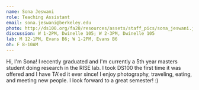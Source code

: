 ```yaml
---
name: Sona Jeswani
role: Teaching Assistant
email: sona.jeswani@berkeley.edu
photo: http://ds100.org/fa20/resources/assets/staff_pics/sona_jeswani.jpg
discussion: W 1-2PM, Dwinelle 105; W 2-3PM, Dwinelle 105
lab: M 12-1PM, Evans B6; W 1-2PM, Evans B6
oh: F 8-10AM
---
```


Hi, I'm Sona! I recently graduated and I'm currently a 5th year masters student doing research in the RISE lab. I took DS100 the first time it was offered and I have TA'ed it ever since! I enjoy photography, traveling, eating, and meeting new people. I look forward to a great semester! :)